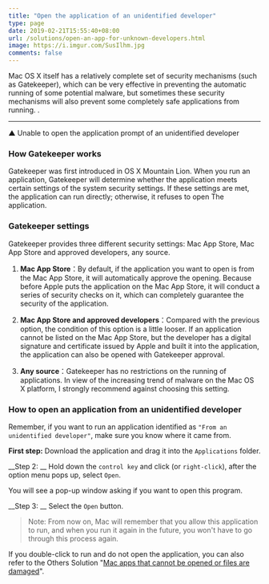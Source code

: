 ```yaml
---
title: "Open the application of an unidentified developer"
type: page
date: 2019-02-21T15:55:40+08:00
url: /solutions/open-an-app-for-unknown-developers.html
image: https://i.imgur.com/SusIlhm.jpg
comments: false
---
```


Mac OS X itself has a relatively complete set of security mechanisms (such as Gatekeeper), which can be very effective in preventing the automatic running of some potential malware, but sometimes these security mechanisms will also prevent some completely safe applications from running. .

---

▲ Unable to open the application prompt of an unidentified developer

### How Gatekeeper works

Gatekeeper was first introduced in OS X Mountain Lion. When you run an application, Gatekeeper will determine whether the application meets certain settings of the system security settings. If these settings are met, the application can run directly; otherwise, it refuses to open The application.

### Gatekeeper settings

Gatekeeper provides three different security settings: Mac App Store, Mac App Store and approved developers, any source.

1. __Mac App Store__：By default, if the application you want to open is from the Mac App Store, it will automatically approve the opening. Because before Apple puts the application on the Mac App Store, it will conduct a series of security checks on it, which can completely guarantee the security of the application.

2. __Mac App Store and approved developers__：Compared with the previous option, the condition of this option is a little looser. If an application cannot be listed on the Mac App Store, but the developer has a digital signature and certificate issued by Apple and built it into the application, the application can also be opened with Gatekeeper approval.

3. __Any source__：Gatekeeper has no restrictions on the running of applications. In view of the increasing trend of malware on the Mac OS X platform, I strongly recommend against choosing this setting.

### How to open an application from an unidentified developer

Remember, if you want to run an application identified as ```"From an unidentified developer"```, make sure you know where it came from.

__First step:__ Download the application and drag it into the ```Applications``` folder.

__Step 2: __ Hold down the ```control key``` and click (or ```right-click```), after the option menu pops up, select ```Open```.

You will see a pop-up window asking if you want to open this program.

__Step 3: __ Select the ```Open``` button.

> Note: From now on, Mac will remember that you allow this application to run, and when you run it again in the future, you won't have to go through this process again.

If you double-click to run and do not open the application, you can also refer to the Others Solution "[Mac apps that cannot be opened or files are damaged](/solutions/caption-of-apps-cant-be-opened.html)".
